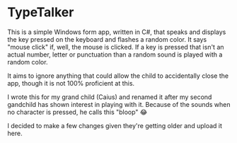# TypeTalker

This is a simple Windows form app, written in C#, that speaks and displays the key pressed on the keyboard and flashes a random color. It says "mouse click" if, well, the mouse is clicked.
If a key is pressed that isn't an actual number, letter or punctuation than a random sound is played with a random color.

It aims to ignore anything that could allow the child to accidentally close the app, though it is not 100% proficient at this.

I wrote this for my grand child (Caius) and renamed it after my second gandchild has shown interest in playing with it. 
Because of the sounds when no character is pressed, he calls this "bloop" 😂 

I decided to make a few changes given they're getting older and upload it here.
